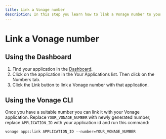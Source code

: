 ```yaml
---
title: Link a Vonage number
description: In this step you learn how to link a Vonage number to your application.
---
```


# Link a Vonage number

## Using the Dashboard

1. Find your application in the [Dashboard](https://dashboard.nexmo.com/voice/your-applications).
2. Click on the application in the Your Applications list. Then click on the Numbers tab.
3. Click the Link button to link a Vonage number with that application.

## Using the Vonage CLI

Once you have a suitable number you can link it with your Vonage application. Replace `YOUR_VONAGE_NUMBER` with newly generated number, replace `APPLICATION_ID` with your application id and run this command:

```
vonage apps:link APPLICATION_ID --number=YOUR_VONAGE_NUMBER
```
